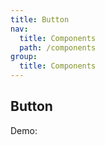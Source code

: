 ```yaml
---
title: Button
nav:
  title: Components
  path: /components
group:
  title: Components
---
```


## Button

Demo:

<code src="./demos/demo.tsx"></code>

<API></API>
